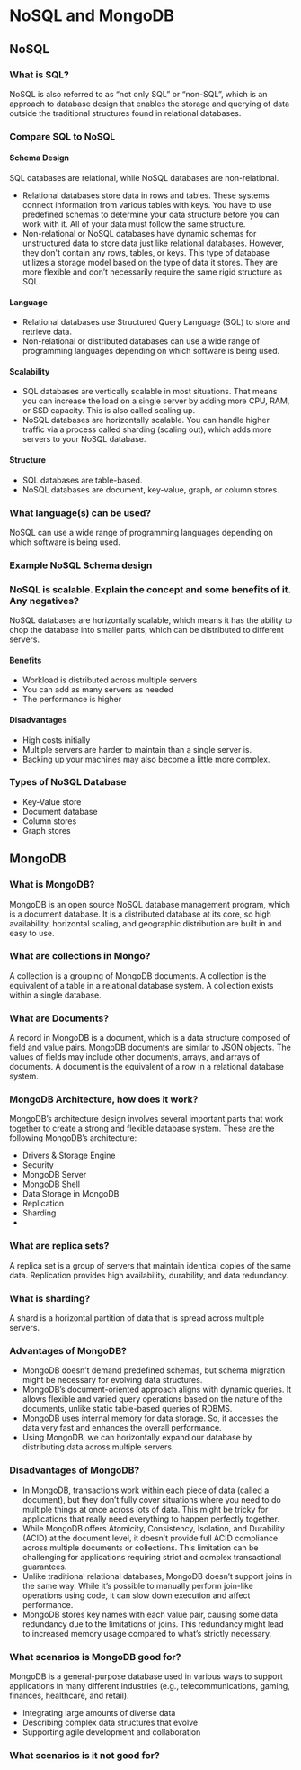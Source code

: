 # NoSQL and MongoDB

## NoSQL

### What is SQL?
NoSQL is also referred to as “not only SQL” or “non-SQL”, which is an approach to database design that enables the storage and querying of data outside the traditional structures found in relational databases.

### Compare SQL to NoSQL

#### Schema Design
SQL databases are relational, while NoSQL databases are non-relational.
- Relational databases store data in rows and tables. These systems connect information from various tables with keys. You have to use predefined schemas to determine your data structure before you can work with it. All of your data must follow the same structure.
- Non-relational or NoSQL databases have dynamic schemas for unstructured data to store data just like relational databases. However, they don't contain any rows, tables, or keys. This type of database utilizes a storage model based on the type of data it stores. They are more flexible and don’t necessarily require the same rigid structure as SQL. 

#### Language
- Relational databases use Structured Query Language (SQL) to store and retrieve data. 
- Non-relational or distributed databases can use a wide range of programming languages depending on which software is being used.

#### Scalability
- SQL databases are vertically scalable in most situations. That means you can increase the load on a single server by adding more CPU, RAM, or SSD capacity. This is also called scaling up.
- NoSQL databases are horizontally scalable. You can handle higher traffic via a process called sharding (scaling out), which adds more servers to your NoSQL database.

#### Structure
- SQL databases are table-based.
- NoSQL databases are document, key-value, graph, or column stores.

### What language(s) can be used?
NoSQL can use a wide range of programming languages depending on which software is being used.

### Example NoSQL Schema design

### NoSQL is scalable. Explain the concept and some benefits of it. Any negatives?
NoSQL databases are horizontally scalable, which means it has the ability to chop the database into smaller parts, which can be distributed to different servers.

#### Benefits
- Workload is distributed across multiple servers
- You can add as many servers as needed
- The performance is higher

#### Disadvantages
- High costs initially
- Multiple servers are harder to maintain than a single server is.
- Backing up your machines may also become a little more complex.

### Types of NoSQL Database
- Key-Value store
- Document database
- Column stores
- Graph stores

## MongoDB

### What is MongoDB?
MongoDB is an open source NoSQL database management program, which is a document database. It is a distributed database at its core, so high availability, horizontal scaling, and geographic distribution are built in and easy to use.

### What are collections in Mongo?
A collection is a grouping of MongoDB documents. A collection is the equivalent of a table in a relational database system. A collection exists within a single database.

### What are Documents?
A record in MongoDB is a document, which is a data structure composed of field and value pairs. MongoDB documents are similar to JSON objects. The values of fields may include other documents, arrays, and arrays of documents.
A document is the equivalent of a row in a relational database system.

### MongoDB Architecture, how does it work? 
MongoDB’s architecture design involves several important parts that work together to create a strong and flexible database system. These are the following MongoDB’s architecture:
- Drivers & Storage Engine
- Security
- MongoDB Server
- MongoDB Shell
- Data Storage in MongoDB
- Replication
- Sharding
- 
### What are replica sets?
A replica set is a group of servers that maintain identical copies of the same data. Replication provides high availability, durability, and data redundancy.

### What is sharding?
A shard is a horizontal partition of data that is spread across multiple servers.

### Advantages of MongoDB?
- MongoDB doesn’t demand predefined schemas, but schema migration might be necessary for evolving data structures.
- MongoDB’s document-oriented approach aligns with dynamic queries. It allows flexible and varied query operations based on the nature of the documents, unlike static table-based queries of RDBMS.
- MongoDB uses internal memory for data storage. So, it accesses the data very fast and enhances the overall performance.
- Using MongoDB, we can horizontally expand our database by distributing data across multiple servers.

### Disadvantages of MongoDB?
- In MongoDB, transactions work within each piece of data (called a document), but they don’t fully cover situations where you need to do multiple things at once across lots of data. This might be tricky for applications that really need everything to happen perfectly together.
- While MongoDB offers Atomicity, Consistency, Isolation, and Durability (ACID) at the document level, it doesn’t provide full ACID compliance across multiple documents or collections. This limitation can be challenging for applications requiring strict and complex transactional guarantees.
- Unlike traditional relational databases, MongoDB doesn’t support joins in the same way. While it’s possible to manually perform join-like operations using code, it can slow down execution and affect performance.
- MongoDB stores key names with each value pair, causing some data redundancy due to the limitations of joins. This redundancy might lead to increased memory usage compared to what’s strictly necessary.

### What scenarios is MongoDB good for?
MongoDB is a general-purpose database used in various ways to support applications in many different industries (e.g., telecommunications, gaming, finances, healthcare, and retail).
- Integrating large amounts of diverse data
- Describing complex data structures that evolve
- Supporting agile development and collaboration

### What scenarios is it not good for?